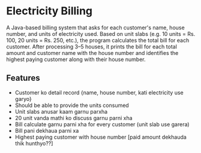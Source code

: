 # Electricity Billing

 A Java-based billing system that asks for each customer's name, house number, and units of electricity used. Based on  unit slabs (e.g. 10 units = Rs. 100, 20 units = Rs. 250, etc.), the program calculates the total bill for each customer. After processing 3–5 houses, it prints the bill for each total amount and customer name with the house number and identifies the highest paying customer along with their house number.

## Features 

- Customer ko detail record {name, house number, kati electricity use garyo}
- Should be able to provide the units consumed
- Unit slabs anusar kaam garnu parxha
- 20 unit vanda mathi ko discuss garnu parni xha
- Bill calculate garnu parni xha for every customer  (unit slab use garera)
- Bill pani dekhaua parni xa
- Highest paying customer with house number [paid amount dekhauda thik hunthyo??]

